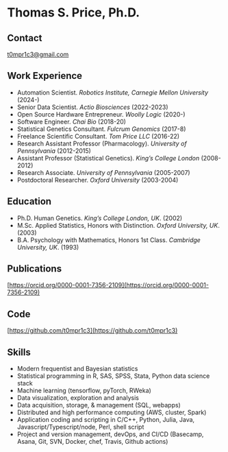 # Thomas S. Price, Ph.D.

## Contact

t0mpr1c3@gmail.com

## Work Experience

* Automation Scientist. _Robotics Institute, Carnegie Mellon University_ (2024-)
* Senior Data Scientist. _Actio Biosciences_ (2022-2023)
* Open Source Hardware Entrepreneur. _Woolly Logic_ (2020-)
* Software Engineer. _Chai Bio_ (2018-20)
* Statistical Genetics Consultant. _Fulcrum Genomics_ (2017-8)
* Freelance Scientific Consultant. _Tom Price LLC_ (2016-22)
* Research Assistant Professor (Pharmacology). _University of Pennsylvania_ (2012-2015)
* Assistant Professor (Statistical Genetics). _King’s College London_ (2008-2012)
* Research Associate. _University of Pennsylvania_ (2005-2007)
* Postdoctoral Researcher. _Oxford University_ (2003-2004)

## Education

* Ph.D.	Human Genetics. _King’s College London, UK_. (2002)
* M.Sc.	Applied Statistics, Honors with Distinction. _Oxford University, UK_. (2003)
* B.A.	Psychology with Mathematics, Honors 1st Class. _Cambridge University, UK_. (1993)

## Publications

[https://orcid.org/0000-0001-7356-2109](https://orcid.org/0000-0001-7356-2109)

## Code

[https://github.com/t0mpr1c3](https://github.com/t0mpr1c3)

## Skills

* Modern frequentist and Bayesian statistics
* Statistical programming in R, SAS, SPSS, Stata, Python data science stack
* Machine learning (tensorflow, pyTorch, RWeka)
* Data visualization, exploration and analysis
* Data acquisition, storage, & management (SQL, webapps)
* Distributed and high performance computing (AWS, cluster, Spark)
* Application coding and scripting in C/C++, Python, Julia, Java, Javascript/Typescript/node, Perl, shell script
* Project and version management, devOps, and CI/CD (Basecamp, Asana, Git, SVN, Docker, chef, Travis, Github actions)
